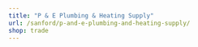 ```yaml
---
title: "P & E Plumbing & Heating Supply"
url: /sanford/p-and-e-plumbing-and-heating-supply/
shop: trade
---
```

